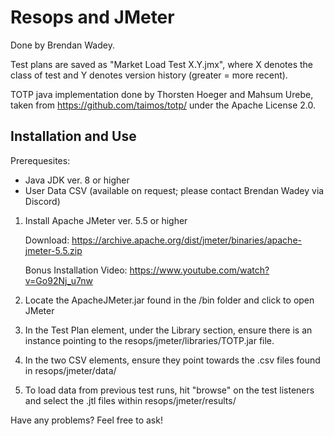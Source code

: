 # Resops and JMeter
Done by Brendan Wadey.

Test plans are saved as "Market Load Test X.Y.jmx", where X denotes the class of test and Y denotes version history (greater = more recent). 

TOTP java implementation done by Thorsten Hoeger and Mahsum Urebe, taken from https://github.com/taimos/totp/ under the Apache License 2.0.

## Installation and Use
Prerequesites:
- Java JDK ver. 8 or higher
- User Data CSV (available on request; please contact Brendan Wadey via Discord)

1. Install Apache JMeter ver. 5.5 or higher

    Download: https://archive.apache.org/dist/jmeter/binaries/apache-jmeter-5.5.zip
   
    Bonus Installation Video: https://www.youtube.com/watch?v=Go92Nj_u7nw
   
3. Locate the ApacheJMeter.jar found in the /bin folder and click to open JMeter
4. In the Test Plan element, under the Library section, ensure there is an instance pointing to the resops/jmeter/libraries/TOTP.jar file.
5. In the two CSV elements, ensure they point towards the .csv files found in resops/jmeter/data/
6. To load data from previous test runs, hit "browse" on the test listeners and select the .jtl files within resops/jmeter/results/

Have any problems? Feel free to ask!
